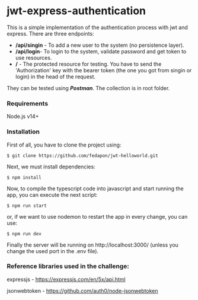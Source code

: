 # jwt-express-authentication

This is a simple implementation of the authentication process with jwt and express. There are three endpoints:

- **/api/singin** - To add a new user to the system (no persistence layer).
- **/api/login**- To login to the system, validate password and get token to use resources.
- **/** - The protected resource for testing. You have to send the 'Authorization' key with the bearer token (the one you got from singin or login) in the head of the request.

 They can be tested using  ***Postman***. The collection is in root folder.

### Requirements

Node.js v14+

### Installation

First of all, you have to clone the project using:
```
$ git clone https://github.com/fedapon/jwt-helloworld.git
```

Next, we must install dependencies:

```
$ npm install
```

Now, to compile the typescript code into javascript and start running the app, you can execute the next script:

```
$ npm run start
```

or, if we want to use nodemon to restart the app in every change, you can use:

```
$ npm run dev
```

Finally the server will be running on http://localhost:3000/ (unless you change the used port in the .env file).



### Reference libraries used in the challenge:

expressjs - https://expressjs.com/en/5x/api.html

jsonwebtoken - https://github.com/auth0/node-jsonwebtoken
